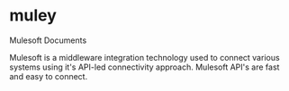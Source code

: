 # muley
Mulesoft Documents

Mulesoft is a middleware integration technology used to connect various systems using it's API-led connectivity approach.
Mulesoft API's are fast and easy to connect.
